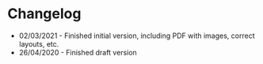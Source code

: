 # Changelog

- 02/03/2021 - Finished initial version, including PDF with images, correct layouts, etc.
- 26/04/2020 - Finished draft version
